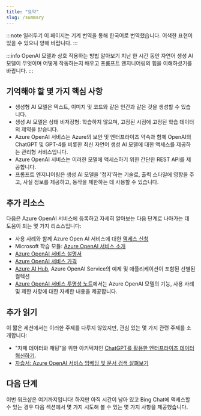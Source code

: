 ```yaml
---
title: "요약"
slug: /summary
---
```


<head>
  <body className="navigation-with-keyboard ko" />
</head>

:::note 일러두기
이 페이지는 기계 번역을 통해 한국어로 번역했습니다. 어색한 표현이 있을 수 있으니 양해 바랍니다.
:::

:::info OpenAI 모델과 상호 작용하는 방법 알아보기
지난 한 시간 동안 자연어 생성 AI 모델이 무엇이며 어떻게 작동하는지 배우고 프롬프트 엔지니어링의 힘을 이해하셨기를 바랍니다. 
:::

## 기억해야 할 몇 가지 핵심 사항

- 생성형 AI 모델은 텍스트, 이미지 및 코드와 같은 인간과 같은 것을 생성할 수 있습니다.
- 생성 AI 모델은 상태 비저장형: 학습하지 않으며, 고정된 시점에 고정된 학습 데이터의 제약을 받습니다.
- Azure OpenAI 서비스는 Azure의 보안 및 엔터프라이즈 약속과 함께 OpenAI의 ChatGPT 및 GPT-4를 비롯한 최신 자연어 생성 AI 모델에 대한 액세스를 제공하는 관리형 서비스입니다.
- Azure OpenAI 서비스는 이러한 모델에 액세스하기 위한 간단한 REST API를 제공합니다.
- 프롬프트 엔지니어링은 생성 AI 모델을 '접지'하는 기술로, 출력 스타일에 영향을 주고, 사실 정보를 제공하고, 동작을 제한하는 데 사용할 수 있습니다.

## 추가 리소스

다음은 Azure OpenAI 서비스에 등록하고 자세히 알아보는 다음 단계로 나아가는 데 도움이 되는 몇 가지 리소스입니다:

- 사용 사례와 함께 Azure Open AI 서비스에 대한 [액세스 신청](https://aka.ms/oaiapply)
- Microsoft 학습 모듈: [Azure OpenAI 서비스 소개](https://learn.microsoft.com/en-us/training/modules/explore-azure-openai/)
- [Azure OpenAI 서비스 설명서](https://learn.microsoft.com/en-us/azure/cognitive-services/openai/)
- [Azure OpenAI 서비스 가격](https://azure.microsoft.com/en-us/products/cognitive-services/openai-service/#pricing)
- [Azure AI Hub](https://github.com/Azure-Samples/azure-ai), Azure OpenAI Service의 예제 및 애플리케이션이 포함된 선별된 컬렉션
- [Azure OpenAI 서비스 투명성 노트](https://learn.microsoft.com/en-us/legal/cognitive-services/openai/transparency-note)에서는 Azure OpenAI 모델의 기능, 사용 사례 및 제한 사항에 대한 자세한 내용을 제공합니다. 

## 추가 읽기

이 짧은 세션에서는 이러한 주제를 다루지 않았지만, 관심 있는 몇 가지 관련 주제를 소개합니다:

- "자체 데이터와 채팅"을 위한 아키텍처인 [ChatGPT를 활용한 엔터프라이즈 데이터 혁신하기](https://techcommunity.microsoft.com/t5/ai-applied-ai-blog/revolutionize-your-enterprise-data-with-chatgpt-next-gen-apps-w/ba-p/3762087).
- [자습서: Azure OpenAI 서비스 임베딩 및 문서 검색 살펴보기](https://learn.microsoft.com/en-us/azure/cognitive-services/openai/tutorials/embeddings?tabs=command-line)

## 다음 단계

이번 워크샵은 여기까지입니다! 하지만 아직 시간이 남아 있고 Bing Chat에 액세스할 수 있는 경우 다음 섹션에서 몇 가지 시도해 볼 수 있는 몇 가지 사항을 제공했습니다.
